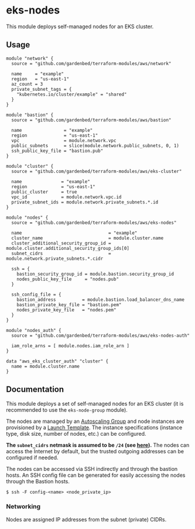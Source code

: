 # eks-nodes

This module deploys self-managed nodes for an EKS cluster.

## Usage

```hcl
module "network" {
  source = "github.com/gardenbed/terraform-modules/aws/network"

  name     = "example"
  region   = "us-east-1"
  az_count = 3
  private_subnet_tags = {
    "kubernetes.io/cluster/example" = "shared"
  }
}

module "bastion" {
  source = "github.com/gardenbed/terraform-modules/aws/bastion"

  name                = "example"
  region              = "us-east-1"
  vpc                 = module.network.vpc
  public_subnets      = slice(module.network.public_subnets, 0, 1)
  ssh_public_key_file = "bastion.pub"
}

module "cluster" {
  source = "github.com/gardenbed/terraform-modules/aws/eks-cluster"

  name               = "example"
  region             = "us-east-1"
  public_cluster     = true
  vpc_id             = module.network.vpc.id
  private_subnet_ids = module.network.private_subnets.*.id
}

module "nodes" {
  source = "github.com/gardenbed/terraform-modules/aws/eks-nodes"

  name                                 = "example"
  cluster_name                         = module.cluster.name
  cluster_additional_security_group_id = module.cluster.additional_security_group_ids[0]
  subnet_cidrs                         = module.network.private_subnets.*.cidr

  ssh = {
    bastion_security_group_id = module.bastion.security_group_id
    nodes_public_key_file     = "nodes.pub"
  }

  ssh_config_file = {
    bastion_address          = module.bastion.load_balancer_dns_name
    bastion_private_key_file = "bastion.pem"
    nodes_private_key_file   = "nodes.pem"
  }
}

module "nodes_auth" {
  source = "github.com/gardenbed/terraform-modules/aws/eks-nodes-auth"

  iam_role_arns = [ module.nodes.iam_role_arn ]
}

data "aws_eks_cluster_auth" "cluster" {
  name = module.cluster.name
}
```

## Documentation

This module deploys a set of self-managed nodes for an EKS cluster
(it is recommended to use the `eks-node-group` module).

The nodes are managed by an [Autoscaling Group](https://docs.aws.amazon.com/autoscaling/index.html) and
node instances are provisioned by a [Launch Template](https://docs.aws.amazon.com/AWSEC2/latest/UserGuide/ec2-launch-templates.html).
The instance specifications (instance type, disk size, number of nodes, etc.) can be configured.

**The `subnet_cidrs` netmask is assumed to be `/24` (see [here](./ssh.tf#25)).**
The nodes can access the Internet by default, but the trusted outgoing addresses can be configured if needed.

The nodes can be accessed via SSH indirectly and through the bastion hosts.
An SSH config file can be generated for easily accessing the nodes through the Bastion hosts.

    $ ssh -F config-<name> <node_private_ip>

### Networking

Nodes are assigned IP addresses from the subnet (private) CIDRs.
